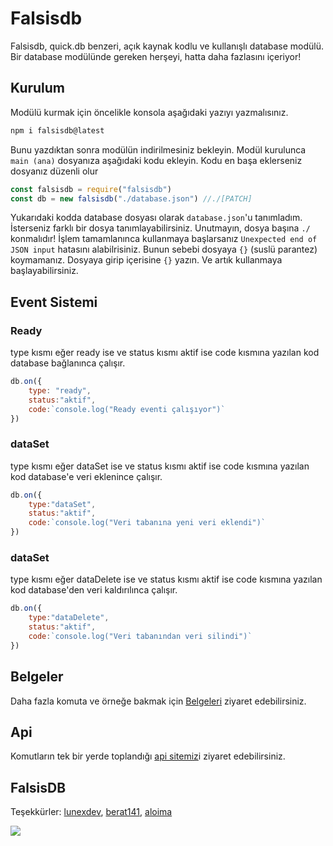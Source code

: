 # Falsisdb
Falsisdb, quick.db benzeri, açık kaynak kodlu ve kullanışlı database modülü. Bir database modülünde gereken herşeyi, hatta daha fazlasını içeriyor!

## Kurulum
Modülü kurmak için öncelikle konsola aşağıdaki yazıyı yazmalısınız.
```bash
npm i falsisdb@latest
```
Bunu yazdıktan sonra modülün indirilmesiniz bekleyin.
Modül kurulunca `main (ana)` dosyanıza aşağıdaki kodu ekleyin. Kodu en başa eklerseniz dosyanız düzenli olur
```js
const falsisdb = require("falsisdb")
const db = new falsisdb("./database.json") //./[PATCH]
```
Yukarıdaki kodda database dosyası olarak `database.json`'u tanımladım. İsterseniz farklı bir dosya tanımlayabilirsiniz. Unutmayın, dosya başına `./` konmalıdır!
İşlem tamamlanınca kullanmaya başlarsanız `Unexpected end of JSON input` hatasını alabilrisiniz. Bunun sebebi dosyaya `{}` (suslü parantez) koymamanız. Dosyaya girip içerisine `{}` yazın. Ve artık kullanmaya başlayabilirsiniz.

## Event Sistemi
### Ready
type kısmı eğer ready ise ve status kısmı aktif ise code kısmına yazılan kod database bağlanınca çalışır.
```js
db.on({
	type: "ready",
	status:"aktif",
	code:`console.log("Ready eventi çalışıyor")`
})
```
### dataSet
type kısmı eğer dataSet ise ve status kısmı aktif ise code kısmına yazılan kod database'e veri eklenince çalışır.
```js
db.on({
	type:"dataSet",
	status:"aktif",
	code:`console.log("Veri tabanına yeni veri eklendi")`
})
```
### dataSet
type kısmı eğer dataDelete ise ve status kısmı aktif ise code kısmına yazılan kod database'den veri kaldırılınca çalışır.
```js
db.on({
	type:"dataDelete",
	status:"aktif",
	code:`console.log("Veri tabanından veri silindi")`
})
```
## Belgeler
Daha fazla komuta ve örneğe bakmak için [Belgeleri](https://db.falsisdb.ml) ziyaret edebilirsiniz.
## Api
Komutların tek bir yerde toplandığı [api sitemiz](https://api.falsisdb.ml/)i ziyaret edebilirsiniz.
## FalsisDB
Teşekkürler: [lunexdev](https://github.com/lunexdev), [berat141](https://github.com/berat141), [aloima](https://github.com/aloima)

<img src="https://cdn.discordapp.com/attachments/831451584034111499/855075597658882058/unknown.png">
